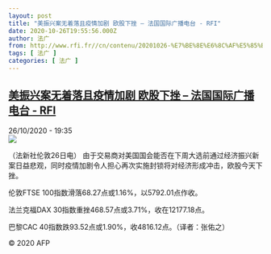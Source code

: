 ```yaml
---
layout: post
title: "美振兴案无着落且疫情加剧 欧股下挫 – 法国国际广播电台 - RFI"
date: 2020-10-26T19:55:56.000Z
author: 法广
from: http://www.rfi.fr//cn/contenu/20201026-%E7%BE%8E%E6%8C%AF%E5%85%B4%E6%A1%88%E6%97%A0%E7%9D%80%E8%90%BD%E4%B8%94%E7%96%AB%E6%83%85%E5%8A%A0%E5%89%A7-%E6%AC%A7%E8%82%A1%E4%B8%8B%E6%8C%AB
tags: [ 法广 ]
categories: [ 法广 ]
---
```

<!--1603742156000-->
[美振兴案无着落且疫情加剧 欧股下挫 – 法国国际广播电台 - RFI](http://www.rfi.fr//cn/contenu/20201026-%E7%BE%8E%E6%8C%AF%E5%85%B4%E6%A1%88%E6%97%A0%E7%9D%80%E8%90%BD%E4%B8%94%E7%96%AB%E6%83%85%E5%8A%A0%E5%89%A7-%E6%AC%A7%E8%82%A1%E4%B8%8B%E6%8C%AB)
------

<div>
<div>26/10/2020 - 19:35</div><img src="https://s.rfi.fr/media/display/b686772a-17bd-11eb-9c7d-005056bff430/w:310/p:16x9/eco0002b.201027023502.jpg"><div class="t-content__body u-clearfix">            <p>（法新社伦敦26日电）    由于交易商对美国国会能否在下周大选前通过经济振兴新案日益悲观，同时疫情加剧令人担心再次实施封锁将对经济形成冲击，欧股今天下挫。</p><p>    伦敦FTSE 100指数滑落68.27点或1.16%，以5792.01点作收。</p><p>    法兰克福DAX 30指数重挫468.57点或3.71%，收在12177.18点。</p><p>    巴黎CAC 40指数跌93.52点或1.90%，收4816.12点。（译者：张佑之）</p>            <p class="t-copyright">© 2020 AFP</p>        </div>
</div>

